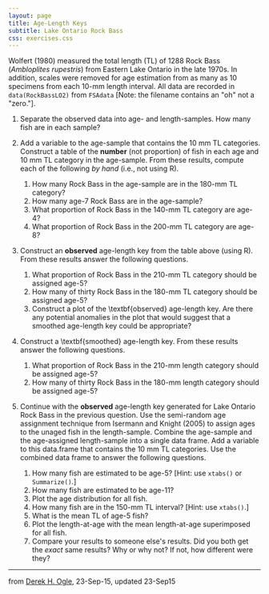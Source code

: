 ```yaml
---
layout: page
title: Age-Length Keys
subtitle: Lake Ontario Rock Bass
css: exercises.css
---
```


Wolfert (1980) measured the total length (TL) of 1288 Rock Bass (*Ambloplites rupestris*) from Eastern Lake Ontario in the late 1970s.  In addition, scales were removed for age estimation from as many as 10 specimens from each 10-mm length interval.  All data are recorded in `data(RockBassLO2)` from `FSAdata` [Note: the filename contains an "oh" not a "zero."].

1. Separate the observed data into age- and length-samples.  How many fish are in each sample?
1. Add a variable to the age-sample that contains the 10 mm TL categories.  Construct a table of the **number** (not proportion) of fish in each age and 10 mm TL category in the age-sample.  From these results, compute each of the following *by hand* (i.e., not using R).

    1. How many Rock Bass in the age-sample are in the 180-mm TL category?
    1. How many age-7 Rock Bass are in the age-sample?
    1. What proportion of Rock Bass in the 140-mm TL category are age-4?
    1. What proportion of Rock Bass in the 200-mm TL category are age-8?

1. Construct an **observed** age-length key from the table above (using R).  From these results answer the following questions.

    1. What proportion of Rock Bass in the 210-mm TL category should be assigned age-5?
    1. How many of thirty Rock Bass in the 180-mm TL category should be assigned age-5?
    1. Construct a plot of the \textbf{observed} age-length key.  Are there any potential anomalies in the plot that would suggest that a smoothed age-length key could be appropriate?

1. Construct a \textbf{smoothed} age-length key.  From these results answer the following questions.

    1. What proportion of Rock Bass in the 210-mm length category should be assigned age-5?
    1. How many of thirty Rock Bass in the 180-mm length category should be assigned age-5?

1. Continue with the **observed** age-length key generated for Lake Ontario Rock Bass in the previous question.  Use the semi-random age assignment technique from Isermann and Knight (2005) to assign ages to the unaged fish in the length-sample.  Combine the age-sample and the age-assigned length-sample into a single data frame.  Add a variable to this data.frame that contains the 10 mm TL categories.  Use the combined data frame to answer the following questions.

    1. How many fish are estimated to be age-5?  [Hint: use `xtabs()` or `Summarize()`.]
    1. How many fish are estimated to be age-11?
    1. Plot the age distribution for all fish.
    1. How many fish are in the 150-mm TL interval? [Hint: use `xtabs()`.]
    1. What is the mean TL of age-5 fish?
    1. Plot the length-at-age with the mean length-at-age superimposed for all fish.
    1. Compare your results to someone else's results.  Did you both get the *exact* same results? Why or why not?  If not, how different were they?

---
<p class="ExAuthor">from <a href="http://derekogle.com">Derek H. Ogle</a>, 23-Sep-15, updated 23-Sep15</p>

